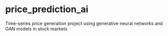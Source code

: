 # price_prediction_ai
Time-series price generation project using generative neural networks and GAN models in stock markets
